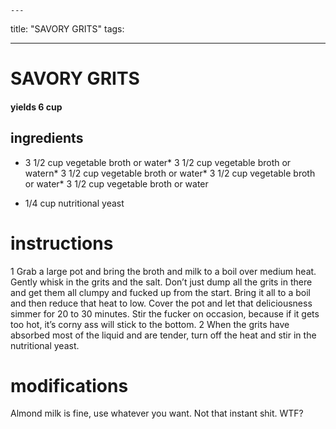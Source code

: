 

	---
title: "SAVORY GRITS"
tags:

---
# SAVORY GRITS
#### yields 6 cup
## ingredients
* 3 1/2 cup vegetable broth or water* 3 1/2 cup vegetable broth or watern* 3 1/2 cup vegetable broth or water* 3 1/2 cup vegetable broth or water* 3 1/2 cup vegetable broth or water

* 1/4 cup nutritional yeast

# instructions
1 Grab a large pot and bring the broth and milk to a boil over medium heat. Gently whisk in the grits and the salt. Don’t just dump all the grits in there and get them all clumpy and fucked up from the start. Bring it all to a boil and then reduce that heat to low. Cover the pot and let that deliciousness simmer for 20 to 30 minutes. Stir the fucker on occasion, because if it gets too hot, it’s corny ass will stick to the bottom.
2 When the grits have absorbed most of the liquid and are tender, turn off the heat and stir in the nutritional yeast.

# modifications

Almond milk is fine, use whatever you want.
 Not that instant shit.
 WTF?
	

